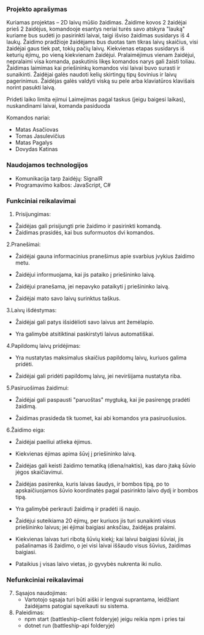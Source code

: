 ### Projekto aprašymas

Kuriamas projektas – 2D laivų mūšio žaidimas. Žaidime kovos 2 žaidėjai prieš 2 žaidėjus, komandooje esantys neriai turės savo atskyra "lauką" kuriame bus sudėti jo pasirinkti laivai, taigi išviso žaidimas susidarys iš 4 laukų. Žaidimo pradžioje žaidėjams bus duotas tam tikras laivų skaičius, visi žaidėjai gaus tiek pat, tokių pačių laivų. Kiekvienas etapas susidarys iš keturių ėjimų, po vieną kiekvienam žaidėjui. Pralaimėjimus vienam žaidėjui, nepralaimi visa komanda, paskutinis likęs komandos narys gali žaisti toliau. Žaidimas laimimas kai priešininkų komandos visi laivai buvo surasti ir sunaikinti. 
Žaidėjai galės naudoti kelių skirtingų tipų šovinius ir laivų pagerinimus. Žaidėjas galės valdyti viską su pele arba klaviatūros klavišais norint pasukti laivą. 

Prideti laiko limita ejimui
Laimejimas pagal taskus (jeigu baigesi laikas), nuskandinami laivai, komanda pasiduoda


Komandos nariai:
- Matas Asačiovas
- Tomas Jasulevičius
- Matas Pagalys
- Dovydas Katinas

### Naudojamos technologijos
- Komunikacija tarp žaidėjų: SignalR
- Programavimo kalbos: JavaScript, C#


### Funkciniai reikalavimai

1. Prisijungimas:

- Žaidėjas gali prisijungti prie žaidimo ir pasirinkti komandą.
- Žaidimas prasidės, kai bus suformuotos dvi komandos.
  
2.Pranešimai:

  - Žaidėjai gauna informacinius pranešimus apie svarbius įvykius žaidimo metu.
  
  - Žaidėjui informuojama, kai jis pataiko į priešininko laivą.
  
  - Žaidėjui pranešama, jei nepavyko pataikyti į priešininko laivą.
  
  - Žaidėjai mato savo laivų surinktus taškus.
  
3.Laivų išdėstymas:

  - Žaidėjai gali patys išsidėlioti savo laivus ant žemėlapio.
  
  - Yra galimybė atsitiktinai paskirstyti laivus automatiškai.
  
  
4.Papildomų laivų pridėjimas:

 - Yra nustatytas maksimalus skaičius papildomų laivų, kuriuos galima pridėti.
 
  - Žaidėjai gali pridėti papildomų laivų, jei neviršijama nustatyta riba.
  
5.Pasiruošimas žaidimui:

  - Žaidėjai gali paspausti "paruoštas" mygtuką, kai jie pasirengę pradėti žaidimą.
  
  - Žaidimas prasideda tik tuomet, kai abi komandos yra pasiruošusios.
  
6.Žaidimo eiga:

  - Žaidėjai paeiliui atlieka ėjimus.
  
  - Kiekvienas ėjimas apima šūvį į priešininko laivą.
  
  - Žaidėjas gali keisti žaidimo tematiką (diena/naktis), kas daro įtaką šūvio jėgos skaičiavimui.
  
  - Žaidėjas pasirenka, kuris laivas šaudys, ir bombos tipą, po to apskaičiuojamos šūvio koordinatės pagal pasirinkto laivo dydį ir bombos tipą.
  
  - Yra galimybė perkrauti žaidimą ir pradėti iš naujo.
  
  - Žaidėjui suteikiama 20 ėjimų, per kuriuos jis turi sunaikinti visus priešininko laivus; jei ėjimai baigiasi anksčiau, žaidėjas pralaimi.
  
  - Kiekvienas laivas turi ribotą šūvių kiekį; kai laivui baigiasi šūviai, jis pašalinamas iš žaidimo, o jei visi laivai iššaudo visus šūvius, žaidimas baigiasi.
  
  - Pataikius į visas laivo vietas, jo gyvybės nukrenta iki nulio.
  

### Nefunkciniai reikalavimai

7. Sąsajos naudojimas:
   - Vartotojo sąsaja turi būti aiški ir lengvai suprantama, leidžiant žaidėjams patogiai sąveikauti su sistema.
8. Paleidimas:
   - npm start (battleship-client folderyje) jeigu reikia npm i pries tai
   - dotnet run (battleship-api folderyje)